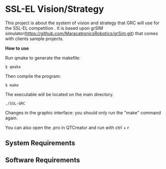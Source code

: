 

SSL-EL Vision/Strategy
=======================
This project is about the system of vision and strategy that GRC will use for the SSL-EL competition . It is based upon grSIM simulator(https://github.com/MaracatronicsRobotics/grSim.git) that comes with clients sample projects.


__How to use__

Run qmake to generate the makefile:

```
$ qmake 
```
Then compile the program:

```
$ make
```

The executable will be located on the main directory.


```
./SSL-GRC
```

Changes in the graphic interface: you should only run the "make" command again.

You can also open the .pro in QTCreator and run with ctrl + r

System Requirements
-----------------------



Software Requirements
---------------------

